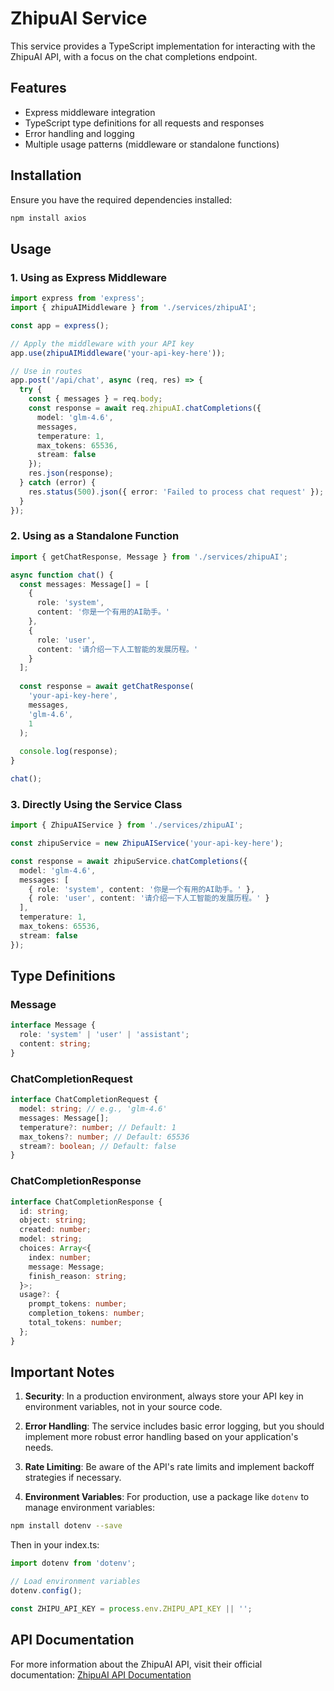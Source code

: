 # ZhipuAI Service

This service provides a TypeScript implementation for interacting with the ZhipuAI API, with a focus on the chat completions endpoint.

## Features

- Express middleware integration
- TypeScript type definitions for all requests and responses
- Error handling and logging
- Multiple usage patterns (middleware or standalone functions)

## Installation

Ensure you have the required dependencies installed:

```bash
npm install axios
```

## Usage

### 1. Using as Express Middleware

```typescript
import express from 'express';
import { zhipuAIMiddleware } from './services/zhipuAI';

const app = express();

// Apply the middleware with your API key
app.use(zhipuAIMiddleware('your-api-key-here'));

// Use in routes
app.post('/api/chat', async (req, res) => {
  try {
    const { messages } = req.body;
    const response = await req.zhipuAI.chatCompletions({
      model: 'glm-4.6',
      messages,
      temperature: 1,
      max_tokens: 65536,
      stream: false
    });
    res.json(response);
  } catch (error) {
    res.status(500).json({ error: 'Failed to process chat request' });
  }
});
```

### 2. Using as a Standalone Function

```typescript
import { getChatResponse, Message } from './services/zhipuAI';

async function chat() {
  const messages: Message[] = [
    {
      role: 'system',
      content: '你是一个有用的AI助手。'
    },
    {
      role: 'user',
      content: '请介绍一下人工智能的发展历程。'
    }
  ];
  
  const response = await getChatResponse(
    'your-api-key-here',
    messages,
    'glm-4.6',
    1
  );
  
  console.log(response);
}

chat();
```

### 3. Directly Using the Service Class

```typescript
import { ZhipuAIService } from './services/zhipuAI';

const zhipuService = new ZhipuAIService('your-api-key-here');

const response = await zhipuService.chatCompletions({
  model: 'glm-4.6',
  messages: [
    { role: 'system', content: '你是一个有用的AI助手。' },
    { role: 'user', content: '请介绍一下人工智能的发展历程。' }
  ],
  temperature: 1,
  max_tokens: 65536,
  stream: false
});
```

## Type Definitions

### Message

```typescript
interface Message {
  role: 'system' | 'user' | 'assistant';
  content: string;
}
```

### ChatCompletionRequest

```typescript
interface ChatCompletionRequest {
  model: string; // e.g., 'glm-4.6'
  messages: Message[];
  temperature?: number; // Default: 1
  max_tokens?: number; // Default: 65536
  stream?: boolean; // Default: false
}
```

### ChatCompletionResponse

```typescript
interface ChatCompletionResponse {
  id: string;
  object: string;
  created: number;
  model: string;
  choices: Array<{
    index: number;
    message: Message;
    finish_reason: string;
  }>;
  usage?: {
    prompt_tokens: number;
    completion_tokens: number;
    total_tokens: number;
  };
}
```

## Important Notes

1. **Security**: In a production environment, always store your API key in environment variables, not in your source code.

2. **Error Handling**: The service includes basic error logging, but you should implement more robust error handling based on your application's needs.

3. **Rate Limiting**: Be aware of the API's rate limits and implement backoff strategies if necessary.

4. **Environment Variables**: For production, use a package like `dotenv` to manage environment variables:

```bash
npm install dotenv --save
```

Then in your index.ts:

```typescript
import dotenv from 'dotenv';

// Load environment variables
dotenv.config();

const ZHIPU_API_KEY = process.env.ZHIPU_API_KEY || '';
```

## API Documentation

For more information about the ZhipuAI API, visit their official documentation:
[ZhipuAI API Documentation](https://open.bigmodel.cn/api/paas/v4/)
